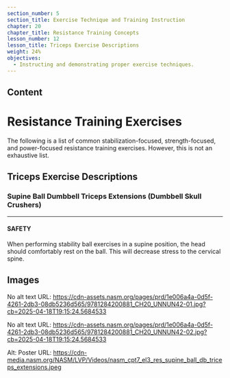 ```yaml
---
section_number: 5
section_title: Exercise Technique and Training Instruction
chapter: 20
chapter_title: Resistance Training Concepts
lesson_number: 12
lesson_title: Triceps Exercise Descriptions
weight: 24%
objectives:
  - Instructing and demonstrating proper exercise techniques.
---
```


## Content
# Resistance Training Exercises

The following is a list of common stabilization-focused, strength-focused, and power-focused resistance training exercises. However, this is not an exhaustive list.

## Triceps Exercise Descriptions

### Supine Ball Dumbbell Triceps Extensions (Dumbbell Skull Crushers)

---

#### SAFETY

When performing stability ball exercises in a supine position, the head should comfortably rest on the ball. This will decrease stress to the cervical spine.

## Images

No alt text
URL: https://cdn-assets.nasm.org/pages/prd/1e006a4a-0d5f-4261-2db3-08db5236d565/9781284200881_CH20_UNNUN42-01.jpg?cb=2025-04-18T19:15:24.5684533

No alt text
URL: https://cdn-assets.nasm.org/pages/prd/1e006a4a-0d5f-4261-2db3-08db5236d565/9781284200881_CH20_UNNUN42-02.jpg?cb=2025-04-18T19:15:24.5684533

Alt: Poster
URL: https://cdn-media.nasm.org/NASM/LVP/Videos/nasm_cpt7_el3_res_supine_ball_db_triceps_extensions.jpeg